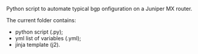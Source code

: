 Python script to automate typical bgp onfiguration on a Juniper MX router.

The current folder contains:

 - python script (.py);
 - yml list of variables (.yml);
 - jinja template (j2).
